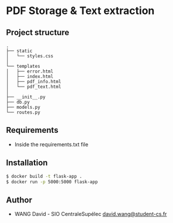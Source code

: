 # PDF Storage & Text extraction

## Project structure

    .
    ├── static
    │   └── styles.css
    │
    └── templates
    │   ├── error.html
    │   ├── index.html
    │   ├── pdf_info.html
    │   └── pdf_text.html
    │
    ├── __init__.py
    ├── db.py
    ├── models.py
    └── routes.py

## Requirements

- Inside the requirements.txt file

## Installation

```bash
$ docker build -t flask-app .
$ docker run -p 5000:5000 flask-app
```

## Author

- WANG David - SIO CentraleSupélec david.wang@student-cs.fr
